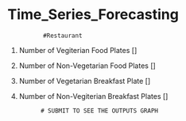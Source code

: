 # Time_Series_Forecasting

              #Restaurant

1. Number of Vegiterian Food Plates []
2. Number of  Non-Vegetarian Food Plates []
3. Number of Vegetarian Breakfast Plate []
4. Number of Non-Vegiterian Breakfast Plates []

             # SUBMIT TO SEE THE OUTPUTS GRAPH


